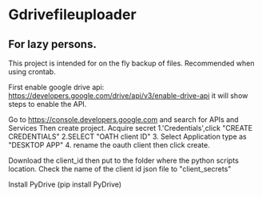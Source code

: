 # Gdrivefileuploader

## For lazy persons.

This project is intended for on the fly backup of files.
Recommended when using crontab.

First enable google drive api: https://developers.google.com/drive/api/v3/enable-drive-api
it will show steps to enable the API.

Go to https://console.developers.google.com and search for APIs and Services
Then create project.
Acquire secret
  1.'Credentials',click "CREATE CREDENTIALS"
  2.SELECT "OATH client ID"
  3. Select Application type as "DESKTOP APP"
  4. rename the oauth client then click create.

Download the client_id then put to the folder where the python scripts location.
Check the name of the client id json file to "client_secrets"

Install PyDrive (pip install PyDrive)
